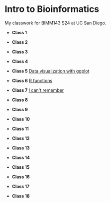# Intro to Bioinformatics

My classwork for BIMM143 S24 at UC San Diego.

- **Class 1** 

- **Class 2** 

- **Class 3** 

- **Class 4** 

- **Class 5** [Data visualization with ggplot](class05/class05.md)

- **Class 6** [R  functions](https://github.com/jkrobins/bimm143_github/blob/main/class06/Class%206%20HW.pdf)
  
- **Class 7** [I can't remember](https://github.com/jkrobins/bimm143_github/blob/main/class07/Class%207%20Hands%20on%20Wksht.pdf)

- **Class 8**

- **Class 9**

- **Class 10**

- **Class 11**

- **Class 12**

- **Class 13**

- **Class 14**

- **Class 15**

- **Class 16**

- **Class 17**

- **Class 18**
